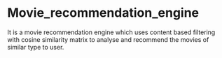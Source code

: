 # Movie_recommendation_engine
It is a movie recommendation engine which uses content based filtering with cosine similarity matrix to analyse and recommend the movies of similar type to user.
